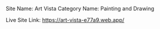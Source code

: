 Site Name: Art Vista
Category Name: Painting and Drawing

Live Site Link: https://art-vista-e77a9.web.app/


